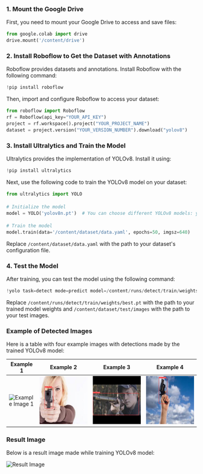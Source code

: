 ### 1. Mount the Google Drive
First, you need to mount your Google Drive to access and save files:
```python
from google.colab import drive
drive.mount('/content/drive')
```

### 2. Install Roboflow to Get the Dataset with Annotations
Roboflow provides datasets and annotations. Install Roboflow with the following command:
```python
!pip install roboflow
```

Then, import and configure Roboflow to access your dataset:
```python
from roboflow import Roboflow
rf = Roboflow(api_key="YOUR_API_KEY")
project = rf.workspace().project("YOUR_PROJECT_NAME")
dataset = project.version("YOUR_VERSION_NUMBER").download("yolov8")
```

### 3. Install Ultralytics and Train the Model
Ultralytics provides the implementation of YOLOv8. Install it using:
```python
!pip install ultralytics
```

Next, use the following code to train the YOLOv8 model on your dataset:
```python
from ultralytics import YOLO

# Initialize the model
model = YOLO('yolov8n.pt')  # You can choose different YOLOv8 models: yolov8n.pt, yolov8s.pt, etc.

# Train the model
model.train(data='/content/dataset/data.yaml', epochs=50, imgsz=640)
```
Replace `/content/dataset/data.yaml` with the path to your dataset's configuration file.

### 4. Test the Model
After training, you can test the model using the following command:
```python
!yolo task=detect mode=predict model=/content/runs/detect/train/weights/best.pt data=/content/dataset/data.yaml source=/content/dataset/test/images
```
Replace `/content/runs/detect/train/weights/best.pt` with the path to your trained model weights and `/content/dataset/test/images` with the path to your test images.

### Example of Detected Images
Here is a table with four example images with detections made by the trained YOLOv8 model:

| Example 1 | Example 2 | Example 3 | Example 4 |
|-----------|-----------|-----------|-----------|
| ![Example Image 1](https://github.com/janith99hansidu/YOLOv8-on-Custom-Dataset/blob/main/assets/train_batch401.jpg) | ![Example Image 2](https://github.com/janith99hansidu/YOLOv8-on-Custom-Dataset/blob/main/assets/train_batch402.jpg) | ![Example Image 3](https://github.com/janith99hansidu/YOLOv8-on-Custom-Dataset/blob/main/assets/train_batch403.jpg) | ![Example Image 4](https://github.com/janith99hansidu/YOLOv8-on-Custom-Dataset/blob/main/assets/train_batch404.jpg) |

### Result Image
Below is a result image made while training YOLOv8 model:

![Result Image](https://github.com/janith99hansidu/YOLOv8-on-Custom-Dataset/blob/main/assets/result.png)
